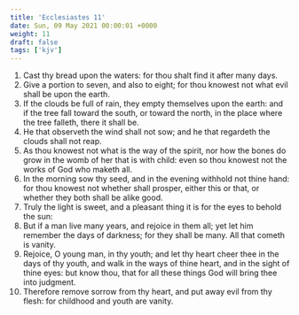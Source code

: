 ```yaml
---
title: 'Ecclesiastes 11'
date: Sun, 09 May 2021 00:00:01 +0000
weight: 11
draft: false
tags: ['kjv'] 
---
```


1. Cast thy bread upon the waters: for thou shalt find it after many days.
2. Give a portion to seven, and also to eight; for thou knowest not what evil shall be upon the earth.
3. If the clouds be full of rain, they empty themselves upon the earth: and if the tree fall toward the south, or toward the north, in the place where the tree falleth, there it shall be.
4. He that observeth the wind shall not sow; and he that regardeth the clouds shall not reap.
5. As thou knowest not what is the way of the spirit, nor how the bones do grow in the womb of her that is with child: even so thou knowest not the works of God who maketh all.
6. In the morning sow thy seed, and in the evening withhold not thine hand: for thou knowest not whether shall prosper, either this or that, or whether they both shall be alike good.
7. Truly the light is sweet, and a pleasant thing it is for the eyes to behold the sun:
8. But if a man live many years, and rejoice in them all; yet let him remember the days of darkness; for they shall be many. All that cometh is vanity.
9. Rejoice, O young man, in thy youth; and let thy heart cheer thee in the days of thy youth, and walk in the ways of thine heart, and in the sight of thine eyes: but know thou, that for all these things God will bring thee into judgment.
10. Therefore remove sorrow from thy heart, and put away evil from thy flesh: for childhood and youth are vanity.
